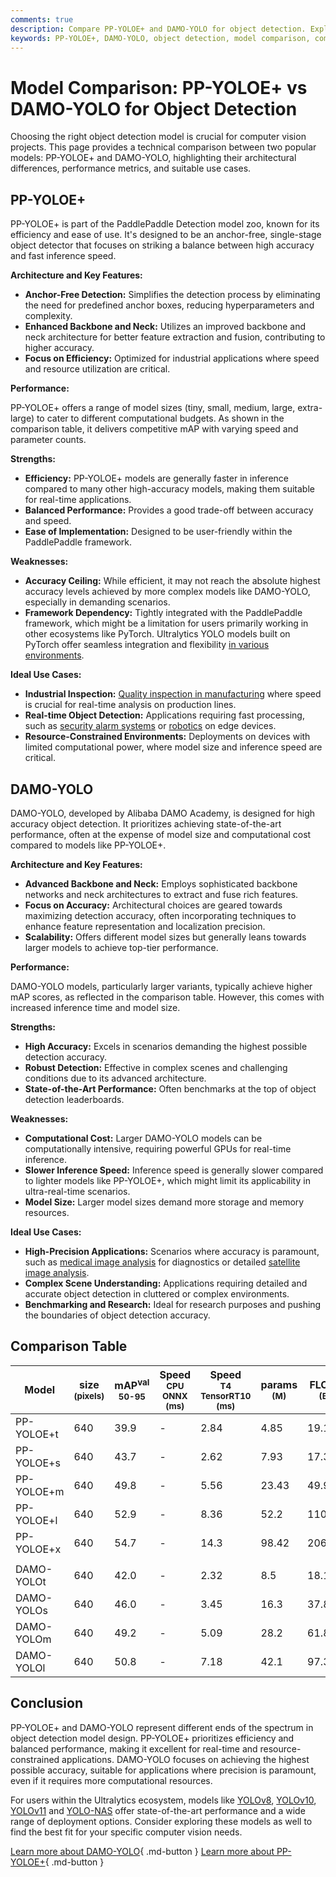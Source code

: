 ```yaml
---
comments: true
description: Compare PP-YOLOE+ and DAMO-YOLO for object detection. Explore their performance, architecture, and use cases to find the ideal model for your needs.
keywords: PP-YOLOE+, DAMO-YOLO, object detection, model comparison, computer vision, PaddlePaddle, Alibaba, deep learning, machine learning
---
```


# Model Comparison: PP-YOLOE+ vs DAMO-YOLO for Object Detection

Choosing the right object detection model is crucial for computer vision projects. This page provides a technical comparison between two popular models: PP-YOLOE+ and DAMO-YOLO, highlighting their architectural differences, performance metrics, and suitable use cases.

<script async src="https://cdn.jsdelivr.net/npm/chart.js@3.9.1/dist/chart.min.js"></script>
<script defer src="../../javascript/benchmark.js"></script>

<canvas id="modelComparisonChart" width="1024" height="400" active-models='["PP-YOLOE+", "DAMO-YOLO"]'></canvas>

## PP-YOLOE+

PP-YOLOE+ is part of the PaddlePaddle Detection model zoo, known for its efficiency and ease of use. It's designed to be an anchor-free, single-stage object detector that focuses on striking a balance between high accuracy and fast inference speed.

**Architecture and Key Features:**

- **Anchor-Free Detection:** Simplifies the detection process by eliminating the need for predefined anchor boxes, reducing hyperparameters and complexity.
- **Enhanced Backbone and Neck:** Utilizes an improved backbone and neck architecture for better feature extraction and fusion, contributing to higher accuracy.
- **Focus on Efficiency:** Optimized for industrial applications where speed and resource utilization are critical.

**Performance:**

PP-YOLOE+ offers a range of model sizes (tiny, small, medium, large, extra-large) to cater to different computational budgets. As shown in the comparison table, it delivers competitive mAP with varying speed and parameter counts.

**Strengths:**

- **Efficiency:** PP-YOLOE+ models are generally faster in inference compared to many other high-accuracy models, making them suitable for real-time applications.
- **Balanced Performance:** Provides a good trade-off between accuracy and speed.
- **Ease of Implementation:** Designed to be user-friendly within the PaddlePaddle framework.

**Weaknesses:**

- **Accuracy Ceiling:** While efficient, it may not reach the absolute highest accuracy levels achieved by more complex models like DAMO-YOLO, especially in demanding scenarios.
- **Framework Dependency:** Tightly integrated with the PaddlePaddle framework, which might be a limitation for users primarily working in other ecosystems like PyTorch. Ultralytics YOLO models built on PyTorch offer seamless integration and flexibility [in various environments](https://docs.ultralytics.com/integrations/).

**Ideal Use Cases:**

- **Industrial Inspection:** [Quality inspection in manufacturing](https://www.ultralytics.com/blog/quality-inspection-in-manufacturing-traditional-vs-deep-learning-methods) where speed is crucial for real-time analysis on production lines.
- **Real-time Object Detection:** Applications requiring fast processing, such as [security alarm systems](https://www.ultralytics.com/blog/security-alarm-system-projects-with-ultralytics-yolov8) or [robotics](https://www.ultralytics.com/glossary/robotics) on edge devices.
- **Resource-Constrained Environments:** Deployments on devices with limited computational power, where model size and inference speed are critical.

## DAMO-YOLO

DAMO-YOLO, developed by Alibaba DAMO Academy, is designed for high accuracy object detection. It prioritizes achieving state-of-the-art performance, often at the expense of model size and computational cost compared to models like PP-YOLOE+.

**Architecture and Key Features:**

- **Advanced Backbone and Neck:** Employs sophisticated backbone networks and neck architectures to extract and fuse rich features.
- **Focus on Accuracy:** Architectural choices are geared towards maximizing detection accuracy, often incorporating techniques to enhance feature representation and localization precision.
- **Scalability:** Offers different model sizes but generally leans towards larger models to achieve top-tier performance.

**Performance:**

DAMO-YOLO models, particularly larger variants, typically achieve higher mAP scores, as reflected in the comparison table. However, this comes with increased inference time and model size.

**Strengths:**

- **High Accuracy:** Excels in scenarios demanding the highest possible detection accuracy.
- **Robust Detection:** Effective in complex scenes and challenging conditions due to its advanced architecture.
- **State-of-the-Art Performance:** Often benchmarks at the top of object detection leaderboards.

**Weaknesses:**

- **Computational Cost:** Larger DAMO-YOLO models can be computationally intensive, requiring powerful GPUs for real-time inference.
- **Slower Inference Speed:** Inference speed is generally slower compared to lighter models like PP-YOLOE+, which might limit its applicability in ultra-real-time scenarios.
- **Model Size:** Larger model sizes demand more storage and memory resources.

**Ideal Use Cases:**

- **High-Precision Applications:** Scenarios where accuracy is paramount, such as [medical image analysis](https://www.ultralytics.com/glossary/medical-image-analysis) for diagnostics or detailed [satellite image analysis](https://www.ultralytics.com/blog/using-computer-vision-to-analyse-satellite-imagery).
- **Complex Scene Understanding:** Applications requiring detailed and accurate object detection in cluttered or complex environments.
- **Benchmarking and Research:** Ideal for research purposes and pushing the boundaries of object detection accuracy.

## Comparison Table

| Model      | size<br><sup>(pixels) | mAP<sup>val<br>50-95 | Speed<br><sup>CPU ONNX<br>(ms) | Speed<br><sup>T4 TensorRT10<br>(ms) | params<br><sup>(M) | FLOPs<br><sup>(B) |
| ---------- | --------------------- | -------------------- | ------------------------------ | ----------------------------------- | ------------------ | ----------------- |
| PP-YOLOE+t | 640                   | 39.9                 | -                              | 2.84                                | 4.85               | 19.15             |
| PP-YOLOE+s | 640                   | 43.7                 | -                              | 2.62                                | 7.93               | 17.36             |
| PP-YOLOE+m | 640                   | 49.8                 | -                              | 5.56                                | 23.43              | 49.91             |
| PP-YOLOE+l | 640                   | 52.9                 | -                              | 8.36                                | 52.2               | 110.07            |
| PP-YOLOE+x | 640                   | 54.7                 | -                              | 14.3                                | 98.42              | 206.59            |
|            |                       |                      |                                |                                     |                    |                   |
| DAMO-YOLOt | 640                   | 42.0                 | -                              | 2.32                                | 8.5                | 18.1              |
| DAMO-YOLOs | 640                   | 46.0                 | -                              | 3.45                                | 16.3               | 37.8              |
| DAMO-YOLOm | 640                   | 49.2                 | -                              | 5.09                                | 28.2               | 61.8              |
| DAMO-YOLOl | 640                   | 50.8                 | -                              | 7.18                                | 42.1               | 97.3              |

## Conclusion

PP-YOLOE+ and DAMO-YOLO represent different ends of the spectrum in object detection model design. PP-YOLOE+ prioritizes efficiency and balanced performance, making it excellent for real-time and resource-constrained applications. DAMO-YOLO focuses on achieving the highest possible accuracy, suitable for applications where precision is paramount, even if it requires more computational resources.

For users within the Ultralytics ecosystem, models like [YOLOv8](https://www.ultralytics.com/yolo), [YOLOv10](https://docs.ultralytics.com/models/yolov10/), [YOLOv11](https://docs.ultralytics.com/models/yolo11/) and [YOLO-NAS](https://docs.ultralytics.com/models/yolo-nas/) offer state-of-the-art performance and a wide range of deployment options. Consider exploring these models as well to find the best fit for your specific computer vision needs.

[Learn more about DAMO-YOLO](https://github.com/tinyvision/DAMO-YOLO){ .md-button }
[Learn more about PP-YOLOE+](https://github.com/PaddlePaddle/PaddleDetection/tree/develop/configs/ppyoloe){ .md-button }

